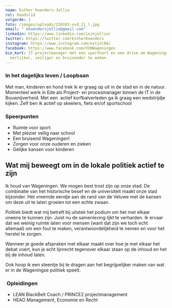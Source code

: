 ```yaml
---
naam: Esther Koenders-Jollie
rol: Raadslid
volgorde: 2
foto: /images/uploads/220103-vvd_21_l.jpg
email: " ekoendersjollie@gmail.com"
linkedin: https://www.linkedin.com/in/ejollie/
twitter: https://twitter.com/EstherKoenders
instagram: https://www.instagram.com/estjol86/
facebook: https://www.facebook.com/VVDWageningen
bio_kort: IT-projectmanager met een sporthart en een drive om Wageningen
  eerlijker, veiliger en bruisender te maken.
---
```

<!--StartFragment-->

### In het dagelijks leven / Loopbaan

Met man, kinderen en hond trek ik er graag op uit in de stad en in de natuur. Momenteel werk in Ede als Project- en procesmanager binnen de IT in de Bouwnijverheid. Met een  actief korfbalverleden ga ik graag een wedstrijdje kijken. Zelf ben ik actief op skeelers, fiets en/of sportschool

### **Speerpunten**

* Ruimte voor sport
* Met plezier veilig naar school
* Een bruisend Wageningen!
* Zorgen voor onze ouderen en zieken
* Gelijke kansen voor kinderen

## Wat mij beweegt om in de lokale politiek actief te zijn

Ik houd van Wageningen. We mogen best trost zijn op onze stad. De combinatie van het historische besef en de universiteit maakt onze stad bijzonder. Het vreemde eendje aan de rand van de Veluwe met de kansen om deze uit te laten groeien tot een echte zwaan.

Politiek biedt wat mij betreft bij uitstek het podium om het met elkaar oneens te kunnen zijn. Juist nu de samenleving lijkt te verharden. Ik ervaar dat we weinig ruimte laten voor mensen (want dat zijn we toch echt allemaal) om een fout te maken, verantwoordelijkheid te nemen en voor het herstel te zorgen.

Wanneer je goede afspraken met elkaar maakt over hoe je met elkaar het debat voert, kun je echt lijnrecht tegenover elkaar staan op de inhoud en het bij de inhoud laten.

Ook hoop ik een steentje bij te dragen aan het begrijpelijker maken van wat er in de Wageningse politiek speelt. 

###  **Opleidingen**

* LEAN BlackBelt Coach / PRINCE2 projectmanagement
* HEAO Management, Economie en Recht

<!--EndFragment-->